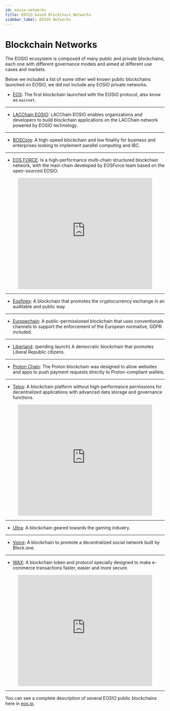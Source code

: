 ```yaml
---
id: eosio-networks
title: EOSIO based Blockchain Networks
sidebar_label: EOSIO Networks
---
```


# Blockchain Networks

The EOSIO ecosystem is composed of many public and private blockchains, each one with different governance models and aimed at different use cases and markets.

Below we included a list of some other well known public blockchains launched on EOSIO, we did not include any EOSIO private networks.

- [EOS](https://bloks.io/): The first blockchain launched with the EOSIO protocol, also know as `mainnet`.

* * *

- [LACChain EOSIO](https://eosio.lacchain.net/en/): LACChain EOSIO enables organizations and developers to build blockchain applications on the LACChain network powered by EOSIO technology.

* * *

- [BOSCore](https://boscore.io/): A high-speed blockchain and low finality for business and enterprises looking to implement parallel computing and IBC.

* * *

- [EOS FORCE](https://medium.com/@forceusa.io/eos-vs-eos-force-what-are-the-differences-5382242f4217): Is a high-performance multi-chain structured blockchain network, with the main chain developed by EOSForce team based on the open-sourced EOSIO.

<figure class="video_container">
  <iframe width="100%" height="350" src="https://www.youtube.com/embed/UdDZCzwKCDo" frameborder="0" allowfullscreen="true">
  </iframe>
</figure>

* * *

- [Eosfinex](https://www.eosfinex.com/): A blockchain that promotes the cryptocurrency exchange in an auditable and public way.

* * *

- [Europechain](https://europechain.io/): A public-permissioned blockchain that uses conventionals channels to support the enforcement of the European normative, GDPR included.

* * *

- [Liberland](https://liberland.org/): (pending launch) A democratic blockchain that promotes Liberal Republic citizens.

* * *

- [Proton Chain](https://www.protonchain.com/): The Proton blockchain was designed to allow websites and apps to push payment requests directly to Proton-compliant wallets.

* * *

- [Telos](https://www.telos.net/): A blockchain platform without high-performance permissions for decentralized applications with advanced data storage and governance functions.

<figure class="video_container">
  <iframe width="100%" height="350" src="https://www.youtube.com/embed/fvsvzCL46eI" frameborder="0" allowfullscreen="true">
  </iframe>
</figure>

* * *

- [Ultra](https://ultra.io/): A blockchain geared towards the gaming industry.

* * *

- [Voice](https://voice.com/): A blockchain to promote a decentralized social network built by Block.one.

* * *

- [WAX](https://wax.io/): A blockchain token and protocol specially designed to make e-commerce transactions faster, easier and more secure.

<figure class="video_container">
  <iframe width="100%" height="350" src="https://www.youtube.com/embed/RjndO0BJ7Ik" frameborder="0" allowfullscreen="true">
  </iframe>
</figure>

* * *

You can see a complete description of several EOSIO public blockchains here in [eos.io](https://eos.io/).
